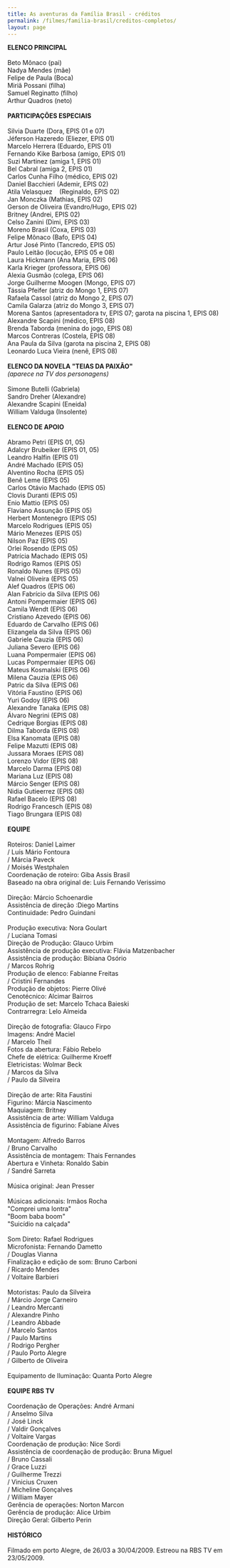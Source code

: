 ```yaml
---
title: As aventuras da Família Brasil - créditos
permalink: /filmes/familia-brasil/creditos-completos/
layout: page
---
```

**ELENCO PRINCIPAL**\
\
Beto Mônaco (pai)\
Nadya Mendes (mãe)\
Felipe de Paula (Boca)\
Miriã Possani (filha)\
Samuel Reginatto (filho)\
Arthur Quadros (neto)\
\
**PARTICIPAÇÕES ESPECIAIS**\
\
Silvia Duarte (Dora, EPIS 01 e 07)\
Jéferson Hazeredo (Eliezer, EPIS 01)\
Marcelo Herrera (Eduardo, EPIS 01)\
Fernando Kike Barbosa (amigo, EPIS 01)\
Suzi Martinez (amiga 1, EPIS 01)\
Bel Cabral (amiga 2, EPIS 01)\
Carlos Cunha Filho (médico, EPIS 02)\
Daniel Bacchieri (Ademir, EPIS 02)\
Atila Velasquez    (Reginaldo, EPIS 02)\
Jan Monczka (Mathias, EPIS 02)\
Gerson de Oliveira (Evandro/Hugo, EPIS 02)\
Britney (Andrei, EPIS 02)\
Celso Zanini (Dimi, EPIS 03)\
Moreno Brasil (Coxa, EPIS 03)\
Felipe Mônaco (Bafo, EPIS 04)\
Artur José Pinto (Tancredo, EPIS 05)\
Paulo Leitão (locução, EPIS 05 e 08)\
Laura Hickmann (Ana Maria, EPIS 06)\
Karla Krieger (professora, EPIS 06)\
Alexia Gusmão (colega, EPIS 06)\
Jorge Guilherme Moogen (Mongo, EPIS 07)\
Tássia Pfeifer (atriz do Mongo 1, EPIS 07)\
Rafaela Cassol (atriz do Mongo 2, EPIS 07)\
Camila Galarza (atriz do Mongo 3, EPIS 07)\
Morena Santos (apresentadora tv, EPIS 07; garota na piscina 1, EPIS 08)\
Alexandre Scapini (médico, EPIS 08)\
Brenda Taborda (menina do jogo, EPIS 08)\
Marcos Contreras (Costela, EPIS 08)\
Ana Paula da Silva (garota na piscina 2, EPIS 08)\
Leonardo Luca Vieira (nenê, EPIS 08)\
\
**ELENCO DA NOVELA "TEIAS DA PAIXÃO"**\
*(aparece na TV dos personagens)*\
\
Simone Butelli (Gabriela)\
Sandro Dreher (Alexandre)\
Alexandre Scapini (Eneida)\
William Valduga (Insolente)\
\
**ELENCO DE APOIO**\
\
Abramo Petri (EPIS 01, 05)\
Adalcyr Brubeiker (EPIS 01, 05)\
Leandro Halfin (EPIS 01)\
André Machado (EPIS 05)\
Alventino Rocha (EPIS 05)\
Benê Leme (EPIS 05)\
Carlos Otávio Machado (EPIS 05)\
Clovis Duranti (EPIS 05)\
Enio Mattio (EPIS 05)\
Flaviano Assunção (EPIS 05)\
Herbert Montenegro (EPIS 05)\
Marcelo Rodrigues (EPIS 05)\
Mário Menezes (EPIS 05)\
Nilson Paz (EPIS 05)\
Orlei Rosendo (EPIS 05)\
Patrícia Machado (EPIS 05)\
Rodrigo Ramos (EPIS 05)\
Ronaldo Nunes (EPIS 05)\
Valnei Oliveira (EPIS 05)\
Alef Quadros (EPIS 06)\
Alan Fabrício da Silva (EPIS 06)\
Antoni Pompermaier (EPIS 06)\
Camila Wendt (EPIS 06)\
Cristiano Azevedo (EPIS 06)\
Eduardo de Carvalho (EPIS 06)\
Elizangela da Silva (EPIS 06)\
Gabriele Cauzia (EPIS 06)\
Juliana Severo (EPIS 06)\
Luana Pompermaier (EPIS 06)\
Lucas Pompermaier (EPIS 06)\
Mateus Kosmalski (EPIS 06)\
Milena Cauzia (EPIS 06)\
Patric da Silva (EPIS 06)\
Vitória Faustino (EPIS 06)\
Yuri Godoy (EPIS 06)\
Alexandre Tanaka (EPIS 08)\
Álvaro Negrini (EPIS 08)\
Cedrique Borgias (EPIS 08)\
Dilma Taborda (EPIS 08)\
Elsa Kanomata (EPIS 08)\
Felipe Mazutti (EPIS 08)\
Jussara Moraes (EPIS 08)\
Lorenzo Vidor (EPIS 08)\
Marcelo Darma (EPIS 08)\
Mariana Luz (EPIS 08)\
Márcio Senger (EPIS 08)\
Nidia Gutieerrez (EPIS 08)\
Rafael Bacelo (EPIS 08)\
Rodrigo Francesch (EPIS 08)\
Tiago Brungara (EPIS 08)\
\
**EQUIPE**\
\
Roteiros: Daniel Laimer\
/ Luís Mário Fontoura\
/ Márcia Paveck\
/ Moisés Westphalen\
Coordenação de roteiro: Giba Assis Brasil\
Baseado na obra original de: Luis Fernando Verissimo\
\
Direção: Márcio Schoenardie\
Assistência de direção :Diego Martins\
Continuidade: Pedro Guindani\
\
Produção executiva: Nora Goulart\
/ Luciana Tomasi\
Direção de Produção: Glauco Urbim\
Assistência de produção executiva: Flávia Matzenbacher\
Assistência de produção: Bibiana Osório\
/ Marcos Rohrig\
Produção de elenco: Fabianne Freitas\
/ Cristini Fernandes\
Produção de objetos: Pierre Olivé\
Cenotécnico: Alcimar Bairros\
Produção de set: Marcelo Tchaca Baieski\
Contrarregra: Lelo Almeida\
\
Direção de fotografia: Glauco Firpo\
Imagens: André Maciel\
/ Marcelo Theil\
Fotos da abertura: Fábio Rebelo\
Chefe de elétrica: Guilherme Kroeff\
Eletricistas: Wolmar Beck\
/ Marcos da Silva\
/ Paulo da Silveira\
\
Direção de arte: Rita Faustini\
Figurino: Márcia Nascimento\
Maquiagem: Britney\
Assistência de arte: William Valduga\
Assistência de figurino: Fabiane Alves\
\
Montagem: Alfredo Barros\
/ Bruno Carvalho\
Assistência de montagem: Thais Fernandes\
Abertura e Vinheta: Ronaldo Sabin\
/ Sandré Sarreta\
\
Música original: Jean Presser\
\
Músicas adicionais: Irmãos Rocha\
"Comprei uma lontra"\
"Boom baba boom"\
"Suicídio na calçada"\
\
Som Direto: Rafael Rodrigues\
Microfonista: Fernando Dametto\
/ Douglas Vianna\
Finalização e edição de som: Bruno Carboni\
/ Ricardo Mendes\
/ Voltaire Barbieri\
\
Motoristas: Paulo da Silveira\
/ Márcio Jorge Carneiro\
/ Leandro Mercanti\
/ Alexandre Pinho\
/ Leandro Abbade\
/ Marcelo Santos\
/ Paulo Martins\
/ Rodrigo Pergher\
/ Paulo Porto Alegre\
/ Gilberto de Oliveira\
\
Equipamento de Iluminação: Quanta Porto Alegre\
\
**EQUIPE RBS TV**\
\
Coordenação de Operações: André Armani\
/ Anselmo Silva\
/ José Linck\
/ Valdir Gonçalves\
/ Voltaire Vargas\
Coordenação de produção: Nice Sordi\
Assistência de coordenação de produção: Bruna Miguel\
/ Bruno Cassali\
/ Grace Luzzi\
/ Guilherme Trezzi\
/ Vinicius Cruxen\
/ Micheline Gonçalves\
/ William Mayer\
Gerência de operações: Norton Marcon\
Gerência de produção: Alice Urbim\
Direção Geral: Gilberto Perin\
\
**HISTÓRICO**\
\
Filmado em porto Alegre, de 26/03 a 30/04/2009. Estreou na RBS TV em 23/05/2009.